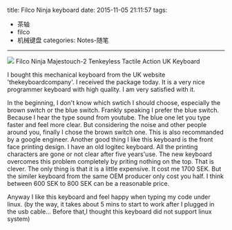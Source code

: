title: Filco Ninja keyboard
date: 2015-11-05 21:11:57
tags:
- 茶轴
- filco
- 机械键盘
categories: Notes-随笔
---

<meta name="referrer" content="no-referrer" />

![](https://github.com/forwardkth/image/tree/master/weibo/74505a4cgw1exqqj14xqvj20qo0k0gs9?raw=true)
Filco Ninja Majestouch-2 Tenkeyless Tactile Action UK Keyboard

I bought this mechanical keyboard from the UK website 'thekeyboardcompany'. I received the package today. It is a very nice programmer keyboard with high quality. I am very satisfied with it. 

In the beginning, I don't know which swtich I should choose, especially the brown switch or the blue switch. Frankly speaking I prefer the blue switch. Because I hear the type sound from youtube. The blue one let you type faster and feel more clear. But considering the noise and other people around you, finally I chose the brown switch one. This is also recommanded by a google engineer. Another good thing I like this keyboard is the front face printing design. I have an old logitec keyboard. All the printing characters are gone or not clear after five years'use. The new keyboard overcomes this problem completely by priting nothing on the top. That is clever. The only thing is that it is a little expensive. It cost me 1700 SEK. But the similer keyboard from the same OEM producer only cost you half. I think between 600 SEK to 800 SEK can be a reasonable price.

Anyway I like this keyboard and feel happy when typing my code under linux. (by the way, it takes about 5 mins to start to work after I plugged in the usb cable... Before that,I thought this keyboard did not support linux system)